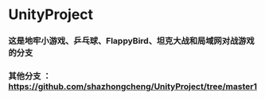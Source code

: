 # UnityProject
### 这是地牢小游戏、乒乓球、FlappyBird、坦克大战和局域网对战游戏的分支
### 其他分支 ：https://github.com/shazhongcheng/UnityProject/tree/master1